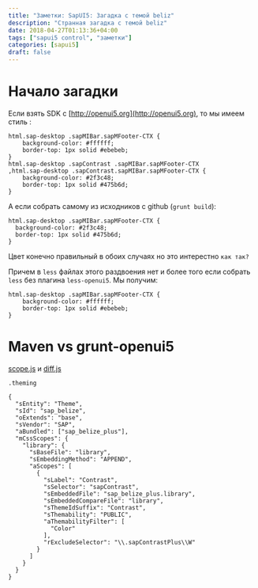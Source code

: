 ```yaml
---
title: "Заметки: SapUI5: Загадка с темой beliz"
description: "Странная загадка с темой beliz"
date: 2018-04-27T01:13:36+04:00
tags: ["sapui5 control", "заметки"]
categories: [sapui5]
draft: false
---
```


# Начало загадки

Если взять SDK с [http://openui5.org](http://openui5.org), то мы имеем стиль :
```
html.sap-desktop .sapMIBar.sapMFooter-CTX {
    background-color: #ffffff;
    border-top: 1px solid #ebebeb;
}
html.sap-desktop .sapContrast .sapMIBar.sapMFooter-CTX
,html.sap-desktop .sapContrast.sapMIBar.sapMFooter-CTX {
    background-color: #2f3c48;
    border-top: 1px solid #475b6d;
}
```

А если собрать самому из исходников с github (`grunt build`):

```
html.sap-desktop .sapMIBar.sapMFooter-CTX {
  background-color: #2f3c48;
  border-top: 1px solid #475b6d;
}
```
Цвет конечно правильный в обоих случаях но это интерестно `как так?`

Причем в `less` файлах этого раздвоения нет и более того если собрать `less` без плагина `less-openui5`. Мы получим:
```
html.sap-desktop .sapMIBar.sapMFooter-CTX {
    background-color: #ffffff;
    border-top: 1px solid #ebebeb;
}
```

# Maven vs grunt-openui5

[scope.js](https://github.com/SAP/less-openui5/blob/master/lib/scope.js) и
[diff.js](https://github.com/SAP/less-openui5/blob/master/lib/diff.js)

`.theming`
```
{
  "sEntity": "Theme",
  "sId": "sap_belize",
  "oExtends": "base",
  "sVendor": "SAP",
  "aBundled": ["sap_belize_plus"],
  "mCssScopes": {
    "library": {
      "sBaseFile": "library",
      "sEmbeddingMethod": "APPEND",
      "aScopes": [
        {
          "sLabel": "Contrast",
          "sSelector": "sapContrast",
          "sEmbeddedFile": "sap_belize_plus.library",
          "sEmbeddedCompareFile": "library",
          "sThemeIdSuffix": "Contrast",
          "sThemability": "PUBLIC",
          "aThemabilityFilter": [
            "Color"
          ],
          "rExcludeSelector": "\\.sapContrastPlus\\W"
        }
      ]
    }
  }
}
```
